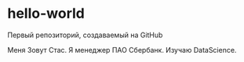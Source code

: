 # hello-world
Первый репозиторий, создаваемый на GitHub

Меня Зовут Стас. Я менеджер ПАО Сбербанк. Изучаю DataScience.
